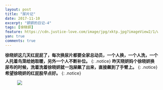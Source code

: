 ```yaml
---
layout: post
title: "尿片记"
date: 2017-11-10
excerpt: "妍妍的日记-4"
tags: [徐晓妍]
feature: https://cdn.justice-love.com/image/jpg/xktp.jpg?imageView2/1/w/1200/h/500
yan: true
comments: true
---
```


**徐晓妍这几天红屁屁了，每次换尿片都要全家总动员，一个人换，一个人洗，一个人托着鸟笼给她取暖，另外一个人不断补位。**
{: .notice}
**昨天晓妍妈个徐晓妍换尿布的时候，洗着洗着徐晓妍就一泡屎飙了出来，直接飙到了手臂上。**
{: .notice}
**希望徐晓妍的红屁股早点好。**
{: .notice}
<figure>
	<a href="{{ site.staticUrl }}/yanyan/image/IMG_1728.JPG"><img src="{{ site.staticUrl }}/yanyan/image/IMG_1728.JPG" /></a>
</figure>
